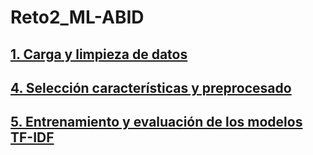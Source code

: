 # Reto2_ML-ABID
## [1. Carga y limpieza de datos](./1_Carga_limpieza_datos.ipynb)
## [4. Selección características y preprocesado](./4_Seleccion_caracteristicas_y_preprocesado.ipynb)
## [5. Entrenamiento y evaluación de los modelos TF-IDF](./5_Entrenamiento_y_evaluacion_modelos_TF_IDF.ipynb)

<!-- 
## [1. Carga y limpieza de datos](./1_Carga_limpieza_datos.ipynb)
## [2. Visualización datos](./2_Visualizacion_datos.ipynb)
## [3. Model evaluation](./3_Model_evaluation.ipynb)
## [4. Selección características y preprocesado](./4_Seleccion_caracteristicas_y_preprocesado.ipynb)
## [5. Entrenamiento y evaluación de los modelos](./5_Entrenamiento_y_evaluacion_modelos.ipynb)
## [6. Entrenamiento y evaluación sin PCA y con nuevas features](./6_Entrenamiento_y_evaluacion_nuevas_features.ipynb)
## [7. Visualización de los resultados](./7_Visualización_de_los_resultados.ipynb) 
-->
